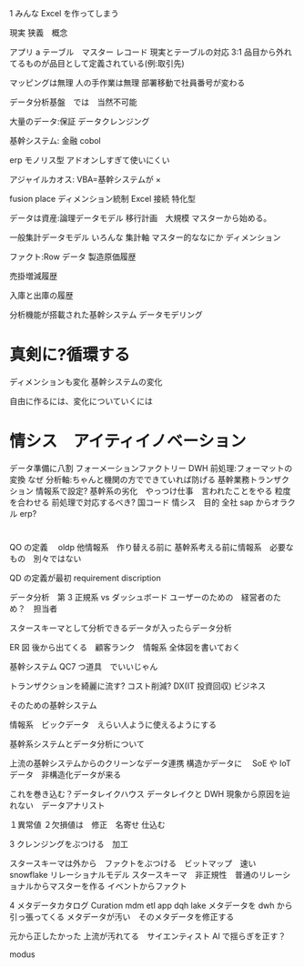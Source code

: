 1 みんな Excel を作ってしまう

現実
狭義　概念

アプリ a テーブル　マスター レコード
現実とテーブルの対応 3:1
品目から外れてるものが品目として定義されている(例:取引先)

マッピングは無理 人の手作業は無理
部署移動で社員番号が変わる

データ分析基盤　では　当然不可能

大量のデータ:保証
データクレンジング

基幹システム:
金融 cobol

erp モノリス型
アドオンしすぎて使いにくい

アジャイルカオス:
VBA=基幹システムが ×

fusion place
ディメンション統制
Excel 接続 特化型

データは資産:論理データモデル
移行計画　大規模 マスターから始める。

一般集計データモデル
いろんな
集計軸
マスター的ななにか
ディメンション

ファクト:Row データ
製造原価履歴

売掛増減履歴

入庫と出庫の履歴

分析機能が搭載された基幹システム
データモデリング

# 真剣に?循環する

ディメンションも変化
基幹システムの変化

自由に作るには、変化についていくには

# 情シス　アイティイノベーション

データ準備に八割
フォーメーションファクトリー
DWH
前処理:フォーマットの変換
なぜ
分析軸:ちゃんと機関の方でできていれば防げる
基幹業務トランザクション
情報系で設定?
基幹系の劣化　やっつけ仕事　言われたことをやる
粒度を合わせる
前処理で対応するべき?
国コード
情シス　目的 全社
sap からオラクル
erp?

#

QO の定義　 oldp 他情報系　作り替える前に
基幹系考える前に情報系　必要なもの　別々ではない

QD の定義が最初 requirement discription

データ分析　第 3 正規系 vs ダッシュボード
ユーザーのための　経営者のため？　担当者

スタースキーマとして分析できるデータが入ったらデータ分析

ER 図
後から出てくる　顧客ランク　情報系
全体図を書いておく

基幹システム
QC7 つ道具　でいいじゃん

トランザクションを綺麗に流す? コスト削減? DX(IT 投資回収)
ビジネス

そのための基幹システム

情報系　ビックデータ　えらい人ように使えるようにする

基幹系システムとデータ分析について

上流の基幹システムからのクリーンなデータ連携
構造かデータに　 SoE や IoT データ　非構造化データが来る

これを巻き込む？データレイクハウス
データレイクと DWH 現象から原因を辿れない　データアナリスト

１異常値
２欠損値は　修正　名寄せ
仕込む

3 クレンジングをぶつける　加工

スタースキーマは外から　ファクトをぶつける　ビットマップ　速い
snowflake
リレーショナルモデル
スタースキーマ　非正規性　普通のリレーショナルからマスターを作る
イベントからファクト

4 メタデータカタログ
Curation mdm etl app dqh lake メタデータを dwh から引っ張ってくる
メタデータが汚い　そのメタデータを修正する

元から正したかった
上流が汚れてる　サイエンティスト
AI で揺らぎを正す？

modus
